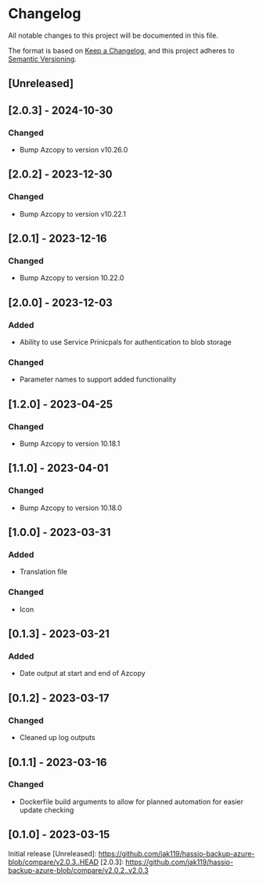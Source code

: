 # Changelog

All notable changes to this project will be documented in this file.

The format is based on [Keep a Changelog](https://keepachangelog.com/en/1.0.0/),
and this project adheres to [Semantic Versioning](https://semver.org/spec/v2.0.0.html).

## [Unreleased]

## [2.0.3] - 2024-10-30
### Changed
- Bump Azcopy to version v10.26.0

## [2.0.2] - 2023-12-30

### Changed

- Bump Azcopy to version v10.22.1

## [2.0.1] - 2023-12-16

### Changed

- Bump Azcopy to version 10.22.0

## [2.0.0] - 2023-12-03

### Added

- Ability to use Service Prinicpals for authentication to blob storage

### Changed

- Parameter names to support added functionality

## [1.2.0] - 2023-04-25

### Changed

- Bump Azcopy to version 10.18.1

## [1.1.0] - 2023-04-01

### Changed

- Bump Azcopy to version 10.18.0

## [1.0.0] - 2023-03-31

### Added

- Translation file

### Changed

- Icon

## [0.1.3] - 2023-03-21

### Added

- Date output at start and end of Azcopy

## [0.1.2] - 2023-03-17

### Changed

- Cleaned up log outputs

## [0.1.1] - 2023-03-16

### Changed

- Dockerfile build arguments to allow for planned automation for easier update checking

## [0.1.0] - 2023-03-15

Initial release
[Unreleased]: https://github.com/jak119/hassio-backup-azure-blob/compare/v2.0.3..HEAD
[2.0.3]: https://github.com/jak119/hassio-backup-azure-blob/compare/v2.0.2..v2.0.3
